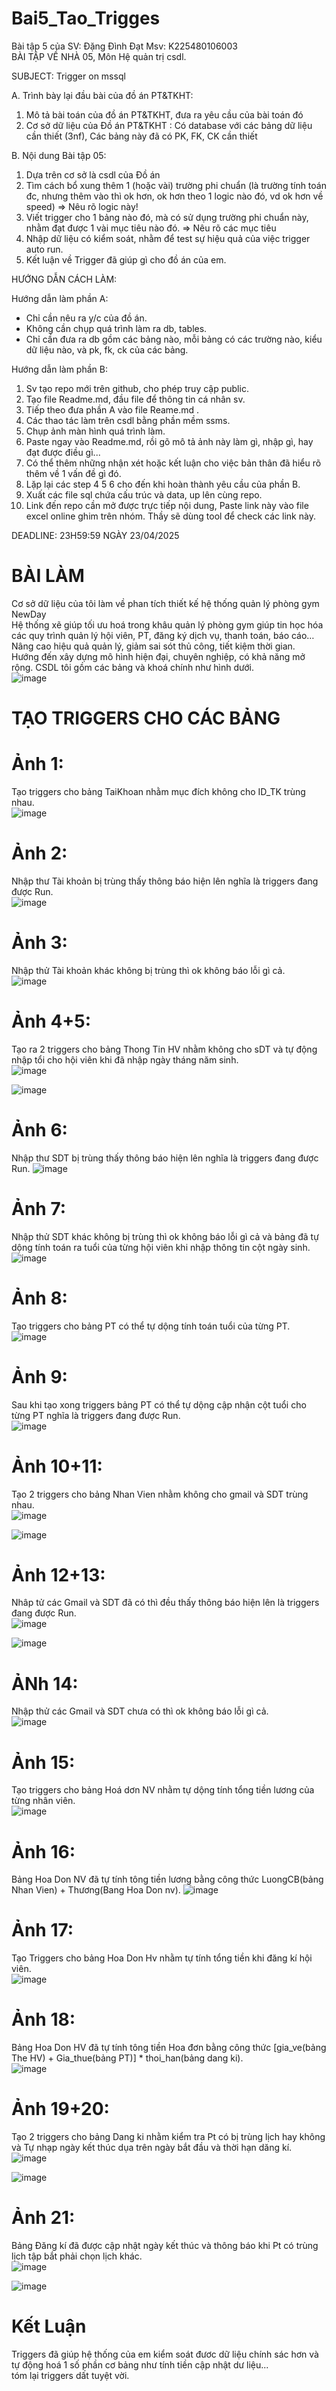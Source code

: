 # Bai5_Tao_Trigges
Bài tập 5 của SV: Đặng Đình Đạt Msv: K225480106003  
BÀI TẬP VỀ NHÀ 05, Môn Hệ quản trị csdl.

SUBJECT: Trigger on mssql

A. Trình bày lại đầu bài của đồ án PT&TKHT:
1. Mô tả bài toán của đồ án PT&TKHT, 
   đưa ra yêu cầu của bài toán đó
2. Cơ sở dữ liệu của Đồ án PT&TKHT :
   Có database với các bảng dữ liệu cần thiết (3nf),
   Các bảng này đã có PK, FK, CK cần thiết
 
B. Nội dung Bài tập 05:
1. Dựa trên cơ sở là csdl của Đồ án
2. Tìm cách bổ xung thêm 1 (hoặc vài) trường phi chuẩn
   (là trường tính toán đc, nhưng thêm vào thì ok hơn,
    ok hơn theo 1 logic nào đó, vd ok hơn về speed)
   => Nêu rõ logic này!
3. Viết trigger cho 1 bảng nào đó, 
   mà có sử dụng trường phi chuẩn này,
   nhằm đạt được 1 vài mục tiêu nào đó.
   => Nêu rõ các mục tiêu 
4. Nhập dữ liệu có kiểm soát, 
   nhằm để test sự hiệu quả của việc trigger auto run.
5. Kết luận về Trigger đã giúp gì cho đồ án của em.

HƯỚNG DẪN CÁCH LÀM:

Hướng dẫn làm phần A: 
 - Chỉ cần nêu ra y/c của đồ án.
 - Không cần chụp quá trình làm ra db, tables.
 - Chỉ cần đưa ra db gồm các bảng nào,
   mỗi bảng có các trường nào, kiểu dữ liệu nào,
   và pk, fk, ck của các bảng.

Hướng dẫn làm phần B:
1. Sv tạo repo mới trên github, cho phép truy cập public.
2. Tạo file Readme.md, đầu file để thông tin cá nhân sv.
3. Tiếp theo đưa phần A vào file Reame.md .
3. Các thao tác làm trên csdl bằng phần mềm ssms.
4. Chụp ảnh màn hình quá trình làm.
5. Paste ngay vào Readme.md, 
   rồi gõ mô tả ảnh này làm gì, nhập gì, hay đạt được điều gì...
6. Có thể thêm những nhận xét hoặc kết luận
   cho việc bản thân đã hiểu rõ thêm về 1 vấn đề gì đó.
7. Lặp lại các step 4 5 6 cho đến khi hoàn thành yêu cầu của phần B.
8. Xuất các file sql chứa cấu trúc và data, up lên cùng repo.
9. Link đến repo cần mở được trực tiếp nội dung, 
   Paste link này vào file excel online ghim trên nhóm.
   Thầy sẽ dùng tool để check các link này.

DEADLINE: 23H59:59 NGÀY 23/04/2025
# BÀI LÀM
Cơ sở dữ liệu của tôi làm về phan tích thiết kế hệ thống quản lý phòng gym NewDay  
Hệ thống xẽ giúp tối ưu hoá trong khâu quản lý phòng gym giúp tin học hóa các quy trình quản lý hội viên, PT, đăng ký dịch vụ, thanh toán, báo cáo…  
Nâng cao hiệu quả quản lý, giảm sai sót thủ công, tiết kiệm thời gian.  
Hướng đến xây dựng mô hình hiện đại, chuyên nghiệp, có khả năng mở rộng. 
CSDL tôi gồm các bảng và khoá chính như hình dưới.  
![image](https://github.com/user-attachments/assets/76a41c3a-8add-4007-a444-38c977056287)  

# TẠO TRIGGERS CHO CÁC BẢNG  
# Ảnh 1: 
Tạo triggers cho bảng TaiKhoan nhằm mục đích không cho ID_TK trùng nhau.  
![image](https://github.com/user-attachments/assets/5ff2a9c2-e803-45d3-84cd-073163407143)  

# Ảnh 2:  
Nhập thư Tài khoản bị trùng thấy thông báo hiện lên nghĩa là triggers đang được Run.  
![image](https://github.com/user-attachments/assets/9f6f7f42-c9d8-4a26-81f9-7ecbfd55ab0a)  

# Ảnh 3:
Nhập thử Tài khoản khác không bị trùng thì ok không báo lỗi gì cả.  
![image](https://github.com/user-attachments/assets/48bb9e55-dc9a-45d8-a393-15413140bc93)  

# Ảnh 4+5:  
Tạo ra 2 triggers cho bảng Thong Tin HV nhằm không cho sDT và tự động nhập tổi cho hội viên khi đã nhập ngày tháng năm sinh.  
![image](https://github.com/user-attachments/assets/a5720230-fa11-4a95-a7e6-93fbd355e3d9)  

![image](https://github.com/user-attachments/assets/90d3147c-dcaf-40cf-8102-6102bb842aa1)  

# Ảnh 6:  
Nhập thư SDT bị trùng thấy thông báo hiện lên nghĩa là triggers đang được Run. 
![image](https://github.com/user-attachments/assets/aa71545c-507b-4f25-b5a1-a8abdce94897)  

# Ảnh 7:  
Nhập thử SDT khác không bị trùng thì ok không báo lỗi gì cả và bảng đã tự dộng tính toán ra tuổi của từng hội viên khi nhập thông tin cột ngày sinh.  
![image](https://github.com/user-attachments/assets/e278a662-ce81-4d64-887e-3f7d34269fa7)  

# Ảnh 8:  
Tạo triggers cho bảng PT có thể tự dộng tính toán tuổi của từng PT.
![image](https://github.com/user-attachments/assets/32dab54f-1d3a-47e8-8490-368af28367f1)  

# Ảnh 9:  
Sau khi tạo xong triggers bảng PT có thể tự dộng cập nhận cột tuổi cho từng PT nghĩa là triggers đang được Run.  
![image](https://github.com/user-attachments/assets/69dd3822-0597-4530-82ac-cbd0a9d6c704)  

# Ảnh 10+11:  
Tạo 2 triggers cho bảng Nhan Vien nhằm không cho gmail và SDT trùng nhau.  
![image](https://github.com/user-attachments/assets/91bfd719-820d-4f2f-b2de-3df81a846663)  

![image](https://github.com/user-attachments/assets/92190755-692d-45b4-97e2-ed0c80fd568f)  
# Ảnh 12+13:  
Nhâp tử các Gmail và SDT đã có thì đều thấy thông báo hiện lên là triggers đang được Run.  
![image](https://github.com/user-attachments/assets/ec47c233-990f-4c9f-9a9b-90d3a8e7c1e4)  

![image](https://github.com/user-attachments/assets/75705c29-f58d-4775-9d96-b530470278ae)  

# ẢNh 14:  
Nhập thử các Gmail và SDT chưa có thì ok không báo lỗi gì cả.  
![image](https://github.com/user-attachments/assets/8a8b7d05-1399-448c-bfa7-93e30195d867)  

# Ảnh 15:  
Tạo triggers cho bảng Hoá dơn NV nhằm tự dộng tính tổng tiền lương của từng nhân viên.  
![image](https://github.com/user-attachments/assets/e67cd1d1-b07e-4b20-82bd-43d7d97d4737)  

# Ảnh 16:  
Bảng Hoa Don NV đã tự tính tông tiền lương bằng công thức LuongCB(bảng Nhan Vien) + Thương(Bang Hoa Don nv).
![image](https://github.com/user-attachments/assets/9b4aef78-c476-47f5-b57b-e856d00f090a)  

# Ảnh 17:  
Tạo Triggers cho bảng Hoa Don Hv nhằm tự tính tổng tiền khi đăng kí hội viên.  
![image](https://github.com/user-attachments/assets/b0d45b68-d26b-4d6b-9fba-0d80dd0d5ad6)  

# Ảnh 18:  
Bảng Hoa Don HV đã tự tính tông tiền Hoa đơn bằng công thức [gia_ve(bảng The HV) + Gia_thue(bảng PT)] * thoi_han(bảng dang ki).  
![image](https://github.com/user-attachments/assets/84ace311-07ee-4bf9-a59c-12833202ea36)  

# Ảnh 19+20: 
Tạo 2 triggers cho bảng Dang ki nhằm kiểm tra Pt có bị trùng lịch hay không và Tự nhạp ngày kết thúc dụa trên ngày bắt đầu và thời hạn dăng kí.  
![image](https://github.com/user-attachments/assets/9f7651e6-246d-416e-bd47-c233628eb3e5)  

![image](https://github.com/user-attachments/assets/0ce0b5f3-e090-45e0-b24f-1d086d6790e1)  

# Ảnh 21:  
Bảng Đăng kí đã được cập nhật ngày kết thúc và thông báo khi Pt có trùng lịch tập bắt phải chọn lịch khác.  
![image](https://github.com/user-attachments/assets/465852e6-e696-41ac-bfbd-d5d45cf24384)  

![image](https://github.com/user-attachments/assets/f0f7845e-9765-4949-b603-9b2b585fed87)  

#  Kết Luận
Triggers đã giúp hệ thống của em kiểm soát đươc dữ liệu chính sác hơn và tự động hoá 1 số phần cơ bảng như tính tiền cập nhật dư liệu...  
tóm lại triggers dất tuyệt vời.





























